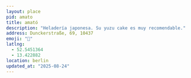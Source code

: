 ```yaml
---
layout: place
pid: amato
title: amató
description: "Heladería japonesa. Su yuzu cake es muy recomendable."
address: Dunckerstraße, 69, 10437
emoji: "🍦"
latlng:
  - 52.5451364
  - 13.422882
location: berlin
updated_at: "2025-08-24"
---
```

